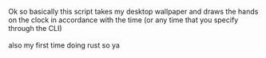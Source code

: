 Ok so basically this script takes my <a src="image/wallpaper.png">desktop wallpaper</a>
and draws the hands on the clock in accordance with the time (or any time that you specify through the CLI)
<br><br>
also my first time doing rust so ya

